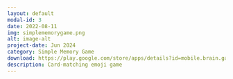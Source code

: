 ```yaml
---
layout: default
modal-id: 3
date: 2022-08-11
img: simplememorygame.png
alt: image-alt
project-date: Jun 2024
category: Simple Memory Game
download: https://play.google.com/store/apps/details?id=mobile.brain.games.simplememorygame.simple_memory_game
description: Card-matching emoji game 
---
```


